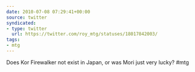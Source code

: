 ```yaml
---
date: 2010-07-08 07:29:41+00:00
source: twitter
syndicated:
- type: twitter
  url: https://twitter.com/roy_mtg/statuses/18017842003/
tags:
- mtg
---
```


Does Kor Firewalker not exist in Japan, or was Mori just very lucky? #mtg